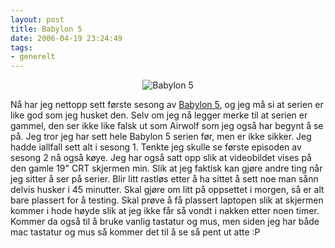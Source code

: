```yaml
---
layout: post
title: Babylon 5
date: 2006-04-19 23:24:49
tags: 
- generelt
---
```

<div align="center"><img id="image257" src="http://pjatt.net/images/2006/04/633_02.jpg" alt="Babylon 5" /></div>

Nå har jeg nettopp sett første sesong av <a href="http://www2.warnerbros.com/babylon5/home.html">Babylon 5</a>, og jeg må si at serien er like god som jeg husket den. Selv om jeg nå legger merke til at serien er gammel, den ser ikke like falsk ut som Airwolf som jeg også har begynt å se på. Jeg tror jeg har sett hele Babylon 5 serien før, men er ikke sikker. Jeg hadde iallfall sett alt i sesong 1. Tenkte jeg skulle se første episoden av sesong 2 nå også køye. Jeg har også satt opp slik at videobildet vises på den gamle 19" CRT skjermen min. Slik at jeg faktisk kan gjøre andre ting når jeg sitter å ser på serier. Blir litt rastløs etter å ha sittet å sett noe man sånn delvis husker i 45 minutter. Skal gjøre om litt på oppsettet i morgen, så er alt bare plassert for å testing. Skal prøve å få plassert laptopen slik at skjermen kommer i hode høyde slik at jeg ikke får så vondt i nakken etter noen timer. Kommer da også til å bruke vanlig tastatur og mus, men siden jeg har både mac tastatur og mus så kommer det til å se så pent ut atte :P
